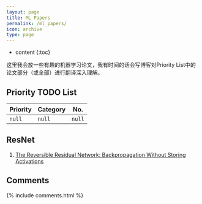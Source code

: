 ```yaml
---
layout: page
title: ML Papers
permalink: /ml_papers/
icon: archive
type: page
---
```


* content
{:toc}

这里我会放一些有趣的机器学习论文，我有时间的话会写博客对Priority List中的论文部分（或全部）进行翻译深入理解。

## Priority TODO List

| Priority | Category | No. |
|----------|----------|-----|
|`null`|`null`|`null`|

## ResNet
1. [The Reversible Residual Network: Backpropagation Without Storing Activations](/mdres/papers/1707.04585.pdf)


## Comments

{% include comments.html %}

